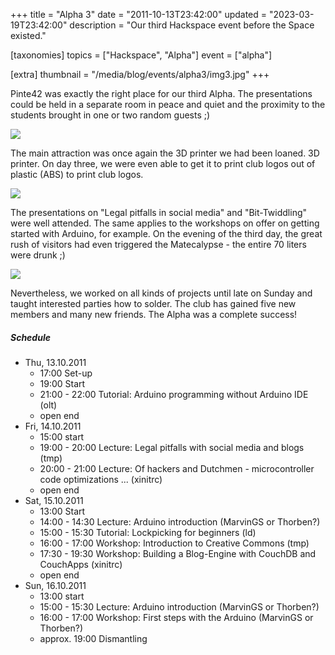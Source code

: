 +++
title = "Alpha 3"
date = "2011-10-13T23:42:00"
updated = "2023-03-19T23:42:00"
description = "Our third Hackspace event before the Space existed."

[taxonomies]
topics = ["Hackspace", "Alpha"]
event = ["alpha"]

[extra]
thumbnail = "/media/blog/events/alpha3/img3.jpg"
+++

Pinte42 was exactly the right place for our third Alpha. The presentations
could be held in a separate room in peace and quiet and the proximity to the
students brought in one or two random guests ;)

![](/media/blog/events/alpha3/img1.jpg)

The main attraction was once again the 3D printer we had been loaned.
3D printer.
On day three, we were even able to get it to print club logos out of plastic
(ABS) to print club logos.

![](/media/blog/events/alpha3/img2.jpg)

The presentations on "Legal pitfalls in social media" and
"Bit-Twiddling" were well attended. The same applies to the workshops on offer on getting started with Arduino, for
example. On the evening of the third day, the great rush of visitors had even triggered the Matecalypse - the entire 70
liters
were drunk ;)

![](/media/blog/events/alpha3/img3.jpg)

Nevertheless, we worked on all kinds of projects until late on Sunday and taught interested parties how to solder. The
club has gained five new members and
many new friends. The Alpha was a complete success!

##### Schedule

* Thu, 13.10.2011
    * 17:00 Set-up
    * 19:00 Start
    * 21:00 - 22:00 Tutorial: Arduino programming without Arduino IDE (olt)
    * open end
* Fri, 14.10.2011
    * 15:00 start
    * 19:00 - 20:00 Lecture: Legal pitfalls with social media and blogs (tmp)
    * 20:00 - 21:00 Lecture: Of hackers and Dutchmen - microcontroller code optimizations ... (xinitrc)
    * open end
* Sat, 15.10.2011
    * 13:00 Start
    * 14:00 - 14:30 Lecture: Arduino introduction (MarvinGS or Thorben?)
    * 15:00 - 15:30 Tutorial: Lockpicking for beginners (ld)
    * 16:00 - 17:00 Workshop: Introduction to Creative Commons (tmp)
    * 17:30 - 19:30 Workshop: Building a Blog-Engine with CouchDB and CouchApps (xinitrc)
    * open end
* Sun, 16.10.2011
    * 13:00 start
    * 15:00 - 15:30 Lecture: Arduino introduction (MarvinGS or Thorben?)
    * 16:00 - 17:00 Workshop: First steps with the Arduino (MarvinGS or Thorben?)
    * approx. 19:00 Dismantling 
